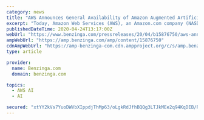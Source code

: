 ```yaml
---
category: news
title: "AWS Announces General Availability of Amazon Augmented Artificial Intelligence (A2I)"
excerpt: "Today, Amazon Web Services (AWS), an Amazon.com company (NASDAQ:AMZN), announced the general availability of Amazon Augmented Artificial Intelligence (A2I), a fully managed service that makes it ..."
publishedDateTime: 2020-04-24T13:17:00Z
webUrl: "https://www.benzinga.com/pressreleases/20/04/b15876750/aws-announces-general-availability-of-amazon-augmented-artificial-intelligence-a2i"
ampWebUrl: "https://amp.benzinga.com/amp/content/15876750"
cdnAmpWebUrl: "https://amp-benzinga-com.cdn.ampproject.org/c/s/amp.benzinga.com/amp/content/15876750"
type: article

provider:
  name: Benzinga.com
  domain: benzinga.com

topics:
  - AWS AI
  - AI

secured: "xtYY2kVs7YuoDWVbXIppdjThMp63/oLgkRdJfhBQQg3LTJkMEe2q94KqDEB/RBHUvuo9sULWm7rHJrpn27A6kYhgU8wPmOauK0gl0qIcls9hTL6vTVf6OnVhd1rcMoAtPIHAzoPbPdisMf4eDU14ezXXL+eH0i1uu/1J1Ilgsha4OJ5bluMQOv02aG3K4xDT6rJebjaqOkI2YOJCqEyLygJX9tpsOsFVH3cK12u4ZH8rbKoUze8XJNFF1kWJMAahGyAuXiYeOOrQ8p9rWPAGxjkDZrZpp2pxpZNB16iDgu9u7iy8BA/eZL3Kzl+HfHbm;TU1mSdNH9qKEpg+E59yatQ=="
---
```


